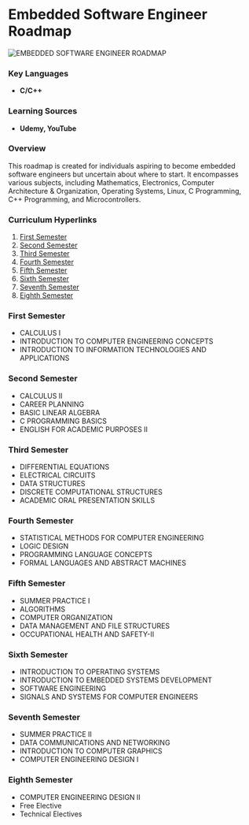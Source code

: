 # Embedded Software Engineer Roadmap

![EMBEDDED SOFTWARE ENGINEER ROADMAP](https://user-images.githubusercontent.com/65850970/195013064-c1f15975-7a1b-4a76-957e-dee7dc68a295.png)

### Key Languages
- **C/C++**

### Learning Sources
- **Udemy, YouTube**

### Overview
This roadmap is created for individuals aspiring to become embedded software engineers but uncertain about where to start. It encompasses various subjects, including Mathematics, Electronics, Computer Architecture & Organization, Operating Systems, Linux, C Programming, C++ Programming, and Microcontrollers.

### Curriculum Hyperlinks
1. [First Semester](#first-semester)
2. [Second Semester](#second-semester)
3. [Third Semester](#third-semester)
4. [Fourth Semester](#fourth-semester)
5. [Fifth Semester](#fifth-semester)
6. [Sixth Semester](#sixth-semester)
7. [Seventh Semester](#seventh-semester)
8. [Eighth Semester](#eighth-semester)

### First Semester
- CALCULUS I
- INTRODUCTION TO COMPUTER ENGINEERING CONCEPTS
- INTRODUCTION TO INFORMATION TECHNOLOGIES AND APPLICATIONS

### Second Semester
- CALCULUS II
- CAREER PLANNING
- BASIC LINEAR ALGEBRA
- C PROGRAMMING BASICS
- ENGLISH FOR ACADEMIC PURPOSES II

### Third Semester
- DIFFERENTIAL EQUATIONS
- ELECTRICAL CIRCUITS
- DATA STRUCTURES
- DISCRETE COMPUTATIONAL STRUCTURES
- ACADEMIC ORAL PRESENTATION SKILLS

### Fourth Semester
- STATISTICAL METHODS FOR COMPUTER ENGINEERING
- LOGIC DESIGN
- PROGRAMMING LANGUAGE CONCEPTS
- FORMAL LANGUAGES AND ABSTRACT MACHINES

### Fifth Semester
- SUMMER PRACTICE I
- ALGORITHMS
- COMPUTER ORGANIZATION
- DATA MANAGEMENT AND FILE STRUCTURES
- OCCUPATIONAL HEALTH AND SAFETY-II

### Sixth Semester
- INTRODUCTION TO OPERATING SYSTEMS
- INTRODUCTION TO EMBEDDED SYSTEMS DEVELOPMENT
- SOFTWARE ENGINEERING
- SIGNALS AND SYSTEMS FOR COMPUTER ENGINEERS

### Seventh Semester
- SUMMER PRACTICE II
- DATA COMMUNICATIONS AND NETWORKING
- INTRODUCTION TO COMPUTER GRAPHICS
- COMPUTER ENGINEERING DESIGN I

### Eighth Semester
- COMPUTER ENGINEERING DESIGN II
- Free Elective
- Technical Electives
